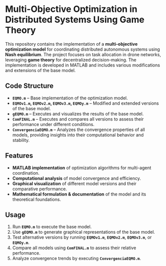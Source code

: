 
# Multi-Objective Optimization in Distributed Systems Using Game Theory  

This repository contains the implementation of a **multi-objective optimization model** for coordinating distributed autonomous systems using **Nash equilibrium**. The project focuses on task allocation in drone networks, leveraging **game theory** for decentralized decision-making. The implementation is developed in MATLAB and includes various modifications and extensions of the base model.  

## Code Structure  

- **`EQMO.m`** – Base implementation of the optimization model.  
- **`EQMOv1.m`, `EQMOv2.m`, `EQMOv3.m`, `EQMOy.m`** – Modified and extended versions of the base model.  
- **`gEQMO.m`** – Executes and visualizes the results of the base model.  
- **`ComFINAL.m`** – Executes and compares all versions to assess their performance under different conditions.  
- **`ConvergenciaEQMO.m`** – Analyzes the convergence properties of all models, providing insights into their computational behavior and stability.  

## Features  

- **MATLAB implementation** of optimization algorithms for multi-agent coordination.  
- **Computational analysis** of model convergence and efficiency.  
- **Graphical visualization** of different model versions and their comparative performance.  
- **Mathematical formulation & documentation** of the model and its theoretical foundations.  

## Usage  

1. Run **`EQMO.m`** to execute the base model.  
2. Use **`gEQMO.m`** to generate graphical representations of the base model.  
3. Test alternative versions by running **`EQMOv1.m`**, **`EQMOv2.m`**, **`EQMOv3.m`**, or **`EQMOy.m`**.  
4. Compare all models using **`ComFINAL.m`** to assess their relative performance.  
5. Analyze convergence trends by executing **`ConvergenciaEQMO.m`**.  
